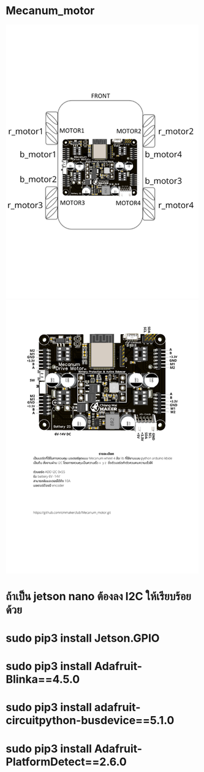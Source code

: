 # Mecanum_motor
<img src="1.png"/>
<img src="2.png"/>

# ถ้าเป็น jetson nano ต้องลง I2C ให้เรียบร้อยด้วย
# sudo pip3 install Jetson.GPIO
# sudo pip3 install Adafruit-Blinka==4.5.0
# sudo pip3 install adafruit-circuitpython-busdevice==5.1.0
# sudo pip3 install Adafruit-PlatformDetect==2.6.0

